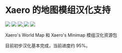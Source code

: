 # Xaero 的地图模组汉化支持

[![](https://img.shields.io/badge/progress-95%25-48DD00.svg?style=flat-square)](https://github.com/CMBill/Xaeros_Maps_Chinese_Support)
[![](https://img.shields.io/badge/version-dev--211023-orange.svg?style=flat-square)](https://github.com/CMBill/Xaeros_Maps_Chinese_Support/releases/tag/dev-211020)
[![](https://img.shields.io/badge/Minecraft-1.17.1-informational.svg?style=flat-square) ](https://www.minecraft.net/)
[![](https://img.shields.io/badge/Xaero's_World_Map-1.17.3--fabric-informational.svg?style=flat-square)](https://chocolateminecraft.com/worldmap.php)
[![](https://img.shields.io/badge/Xaero's_Minimap-21.19.0--fabric-informational.svg?style=flat-square)](https://chocolateminecraft.com/minimap2.php)

Xaero's World Map 和 Xaero's Minimap 模组汉化资源包

目前初步汉化基本完成，当前进度约 95%。
